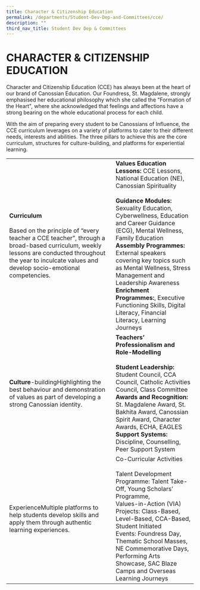 ```yaml
---
title: Character & Citizenship Education
permalink: /departments/Student-Dev-Dep-and-Committees/cce/
description: ""
third_nav_title: Student Dev Dep & Committees
---
```

# CHARACTER & CITIZENSHIP EDUCATION

Character and Citizenship Education (CCE) has always been at the heart of our brand of Canossian Education. Our Foundress, St. Magdalene, strongly emphasised her educational philosophy which she called the "Formation of the Heart", where she acknowledged that feelings and affections have a strong bearing on the whole educational process for each child.

With the aim of preparing every student to be Canossians of Influence, the CCE curriculum leverages on a variety of platforms to cater to their different needs, interests and abilities. The three pillars to achieve this are the core curriculum, structures for culture-building, and platforms for experiential learning.

|                                                |                      |
|-----------|---------------------------------|
| **Curriculum**<br><br>Based on the principle of “every teacher a CCE teacher”, through a broad-based curriculum, weekly lessons are conducted throughout the year to inculcate values and develop socio-emotional competencies. | **Values Education Lessons:** CCE Lessons, National Education (NE), Canossian Spirituality<br><br>**Guidance Modules:** Sexuality Education, Cyberwellness, Education and Career Guidance (ECG), Mental Wellness, Family Education<br>**Assembly Programmes:** External speakers covering key topics such as Mental Wellness, Stress Management and Leadership Awareness <br>**Enrichment Programmes:**, Executive Functioning Skills, Digital Literacy, Financial Literacy, Learning Journeys |
| **Culture**-buildingHighlighting the best behaviour and demonstration of values as part of developing a strong Canossian identity.                                                                                      | **Teachers’ Professionalism and Role-Modelling**<br><br>**Student Leadership:** Student Council, CCA Council, Catholic Activities Council, Class Committee<br>**Awards and Recognition:** St. Magdalene Award, St. Bakhita Award, Canossian Spirit Award, Character Awards, ECHA, EAGLES <br>**Support Systems:**  Discipline, Counselling, Peer Support System                                                                                                                                |
| ExperienceMultiple platforms to help students develop skills and apply them through authentic learning experiences.                                                                                                 | Co-Curricular Activities<br><br>Talent Development Programme: Talent Take-Off, Young Scholars’ Programme, <br>Values-in-Action (VIA) Projects: Class-Based, Level-Based, CCA-Based, Student Initiated<br>Events: Foundress Day, Thematic School Masses, NE Commemorative Days, Performing Arts Showcase, SAC Blaze <br>Camps and Overseas Learning Journeys                                                                                                                    |
